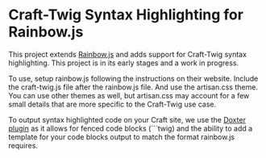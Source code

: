 # Craft-Twig Syntax Highlighting for Rainbow.js

This project extends [Rainbow.js](http://craig.is/making/rainbows/) and adds support for Craft-Twig syntax highlighting.  This project is in its early stages and a work in progress.

To use, setup rainbow.js following the instructions on their website.  Include the craft-twig.js file after the rainbow.js file.  And use the artisan.css theme.  You can use other themes as well, but artisan.css may account for a few small details that are more specific to the Craft-Twig use case.

To output syntax highlighted code on your Craft site, we use the [Doxter plugin](https://github.com/selvinortiz/craft.doxter) as it allows for fenced code blocks (```twig) and the ability to add a template for your code blocks output to match the format rainbow.js requires.